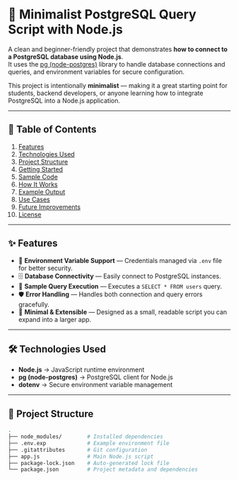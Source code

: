 # 🐘 Minimalist PostgreSQL Query Script with Node.js

A clean and beginner-friendly project that demonstrates **how to connect to a PostgreSQL database using Node.js**.  
It uses the [pg (node-postgres)](https://node-postgres.com/) library to handle database connections and queries, and environment variables for secure configuration.  

This project is intentionally **minimalist** — making it a great starting point for students, backend developers, or anyone learning how to integrate PostgreSQL into a Node.js application.

---

## 📖 Table of Contents
1. [Features](#-features)  
2. [Technologies Used](#-technologies-used)  
3. [Project Structure](#-project-structure)  
4. [Getting Started](#-getting-started)  
5. [Sample Code](#-sample-code-appjs)  
6. [How It Works](#-how-it-works)  
7. [Example Output](#-example-output)  
8. [Use Cases](#-use-cases)  
9. [Future Improvements](#-future-improvements)  
10. [License](#-license)  

---

## ✨ Features

- 🔑 **Environment Variable Support** — Credentials managed via `.env` file for better security.  
- 🗄️ **Database Connectivity** — Easily connect to PostgreSQL instances.  
- 📝 **Sample Query Execution** — Executes a `SELECT * FROM users` query.  
- 🛡 **Error Handling** — Handles both connection and query errors gracefully.  
- 🧩 **Minimal & Extensible** — Designed as a small, readable script you can expand into a larger app.  

---

## 🛠 Technologies Used

- **Node.js** → JavaScript runtime environment  
- **pg (node-postgres)** → PostgreSQL client for Node.js  
- **dotenv** → Secure environment variable management  

---

## 📂 Project Structure

```bash
.
├── node_modules/        # Installed dependencies
├── .env.exp             # Example environment file
├── .gitattributes       # Git configuration
├── app.js               # Main Node.js script
├── package-lock.json    # Auto-generated lock file
└── package.json         # Project metadata and dependencies
